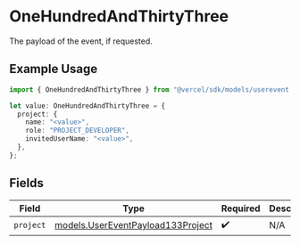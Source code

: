 # OneHundredAndThirtyThree

The payload of the event, if requested.

## Example Usage

```typescript
import { OneHundredAndThirtyThree } from "@vercel/sdk/models/userevent.js";

let value: OneHundredAndThirtyThree = {
  project: {
    name: "<value>",
    role: "PROJECT_DEVELOPER",
    invitedUserName: "<value>",
  },
};
```

## Fields

| Field                                                                        | Type                                                                         | Required                                                                     | Description                                                                  |
| ---------------------------------------------------------------------------- | ---------------------------------------------------------------------------- | ---------------------------------------------------------------------------- | ---------------------------------------------------------------------------- |
| `project`                                                                    | [models.UserEventPayload133Project](../models/usereventpayload133project.md) | :heavy_check_mark:                                                           | N/A                                                                          |